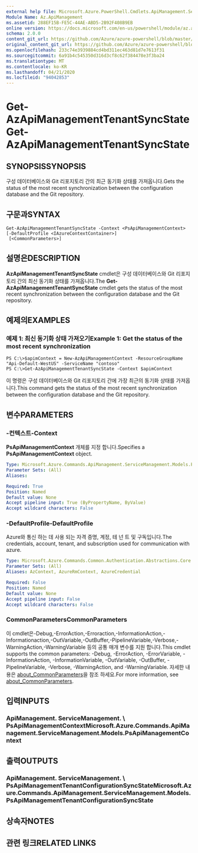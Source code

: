 ```yaml
---
external help file: Microsoft.Azure.PowerShell.Cmdlets.ApiManagement.ServiceManagement.dll-Help.xml
Module Name: Az.ApiManagement
ms.assetid: 288EF15B-FE5C-44AE-ABD5-2B92F408B9EB
online version: https://docs.microsoft.com/en-us/powershell/module/az.apimanagement/get-azapimanagementtenantsyncstate
schema: 2.0.0
content_git_url: https://github.com/Azure/azure-powershell/blob/master/src/ApiManagement/ApiManagement/help/Get-AzApiManagementTenantSyncState.md
original_content_git_url: https://github.com/Azure/azure-powershell/blob/master/src/ApiManagement/ApiManagement/help/Get-AzApiManagementTenantSyncState.md
ms.openlocfilehash: 233c74e3939884cd4bd311ec463d81d7e7613f31
ms.sourcegitcommit: 6a91b4c545350d316d3cf8c62f384478e3f3ba24
ms.translationtype: MT
ms.contentlocale: ko-KR
ms.lasthandoff: 04/21/2020
ms.locfileid: "94042853"
---
```

# <span data-ttu-id="b42f8-101">Get-AzApiManagementTenantSyncState</span><span class="sxs-lookup"><span data-stu-id="b42f8-101">Get-AzApiManagementTenantSyncState</span></span>

## <span data-ttu-id="b42f8-102">SYNOPSIS</span><span class="sxs-lookup"><span data-stu-id="b42f8-102">SYNOPSIS</span></span>
<span data-ttu-id="b42f8-103">구성 데이터베이스와 Git 리포지토리 간의 최근 동기화 상태를 가져옵니다.</span><span class="sxs-lookup"><span data-stu-id="b42f8-103">Gets the status of the most recent synchronization between the configuration database and the Git repository.</span></span>

## <span data-ttu-id="b42f8-104">구문과</span><span class="sxs-lookup"><span data-stu-id="b42f8-104">SYNTAX</span></span>

```
Get-AzApiManagementTenantSyncState -Context <PsApiManagementContext> [-DefaultProfile <IAzureContextContainer>]
 [<CommonParameters>]
```

## <span data-ttu-id="b42f8-105">설명은</span><span class="sxs-lookup"><span data-stu-id="b42f8-105">DESCRIPTION</span></span>
<span data-ttu-id="b42f8-106">**AzApiManagementTenantSyncState** cmdlet은 구성 데이터베이스와 Git 리포지토리 간의 최신 동기화 상태를 가져옵니다.</span><span class="sxs-lookup"><span data-stu-id="b42f8-106">The **Get-AzApiManagementTenantSyncState** cmdlet gets the status of the most recent synchronization between the configuration database and the Git repository.</span></span>

## <span data-ttu-id="b42f8-107">예제의</span><span class="sxs-lookup"><span data-stu-id="b42f8-107">EXAMPLES</span></span>

### <span data-ttu-id="b42f8-108">예제 1: 최신 동기화 상태 가져오기</span><span class="sxs-lookup"><span data-stu-id="b42f8-108">Example 1: Get the status of the most recent synchronization</span></span>
```
PS C:\>$apimContext = New-AzApiManagementContext -ResourceGroupName "Api-Default-WestUS" -ServiceName "contoso"
PS C:\>Get-AzApiManagementTenantSyncState -Context $apimContext
```

<span data-ttu-id="b42f8-109">이 명령은 구성 데이터베이스와 Git 리포지토리 간에 가장 최근의 동기화 상태를 가져옵니다.</span><span class="sxs-lookup"><span data-stu-id="b42f8-109">This command gets the status of the most recent synchronization between the configuration database and the Git repository.</span></span>

## <span data-ttu-id="b42f8-110">변수</span><span class="sxs-lookup"><span data-stu-id="b42f8-110">PARAMETERS</span></span>

### <span data-ttu-id="b42f8-111">-컨텍스트</span><span class="sxs-lookup"><span data-stu-id="b42f8-111">-Context</span></span>
<span data-ttu-id="b42f8-112">**PsApiManagementContext** 개체를 지정 합니다.</span><span class="sxs-lookup"><span data-stu-id="b42f8-112">Specifies a **PsApiManagementContext** object.</span></span>

```yaml
Type: Microsoft.Azure.Commands.ApiManagement.ServiceManagement.Models.PsApiManagementContext
Parameter Sets: (All)
Aliases:

Required: True
Position: Named
Default value: None
Accept pipeline input: True (ByPropertyName, ByValue)
Accept wildcard characters: False
```

### <span data-ttu-id="b42f8-113">-DefaultProfile</span><span class="sxs-lookup"><span data-stu-id="b42f8-113">-DefaultProfile</span></span>
<span data-ttu-id="b42f8-114">Azure와 통신 하는 데 사용 되는 자격 증명, 계정, 테 넌 트 및 구독입니다.</span><span class="sxs-lookup"><span data-stu-id="b42f8-114">The credentials, account, tenant, and subscription used for communication with azure.</span></span>

```yaml
Type: Microsoft.Azure.Commands.Common.Authentication.Abstractions.Core.IAzureContextContainer
Parameter Sets: (All)
Aliases: AzContext, AzureRmContext, AzureCredential

Required: False
Position: Named
Default value: None
Accept pipeline input: False
Accept wildcard characters: False
```

### <span data-ttu-id="b42f8-115">CommonParameters</span><span class="sxs-lookup"><span data-stu-id="b42f8-115">CommonParameters</span></span>
<span data-ttu-id="b42f8-116">이 cmdlet은-Debug,-ErrorAction,-Erroraction,-InformationAction,-Informationaction,-OutVariable,-OutBuffer,-PipelineVariable,-Verbose,-WarningAction,-WarningVariable 등의 공통 매개 변수를 지원 합니다.</span><span class="sxs-lookup"><span data-stu-id="b42f8-116">This cmdlet supports the common parameters: -Debug, -ErrorAction, -ErrorVariable, -InformationAction, -InformationVariable, -OutVariable, -OutBuffer, -PipelineVariable, -Verbose, -WarningAction, and -WarningVariable.</span></span> <span data-ttu-id="b42f8-117">자세한 내용은 [about_CommonParameters](http://go.microsoft.com/fwlink/?LinkID=113216)을 참조 하세요.</span><span class="sxs-lookup"><span data-stu-id="b42f8-117">For more information, see [about_CommonParameters](http://go.microsoft.com/fwlink/?LinkID=113216).</span></span>

## <span data-ttu-id="b42f8-118">입력</span><span class="sxs-lookup"><span data-stu-id="b42f8-118">INPUTS</span></span>

### <span data-ttu-id="b42f8-119">ApiManagement. ServiceManagement. \ PsApiManagementContext</span><span class="sxs-lookup"><span data-stu-id="b42f8-119">Microsoft.Azure.Commands.ApiManagement.ServiceManagement.Models.PsApiManagementContext</span></span>

## <span data-ttu-id="b42f8-120">출력</span><span class="sxs-lookup"><span data-stu-id="b42f8-120">OUTPUTS</span></span>

### <span data-ttu-id="b42f8-121">ApiManagement. ServiceManagement. \ PsApiManagementTenantConfigurationSyncState</span><span class="sxs-lookup"><span data-stu-id="b42f8-121">Microsoft.Azure.Commands.ApiManagement.ServiceManagement.Models.PsApiManagementTenantConfigurationSyncState</span></span>

## <span data-ttu-id="b42f8-122">상속자</span><span class="sxs-lookup"><span data-stu-id="b42f8-122">NOTES</span></span>

## <span data-ttu-id="b42f8-123">관련 링크</span><span class="sxs-lookup"><span data-stu-id="b42f8-123">RELATED LINKS</span></span>
